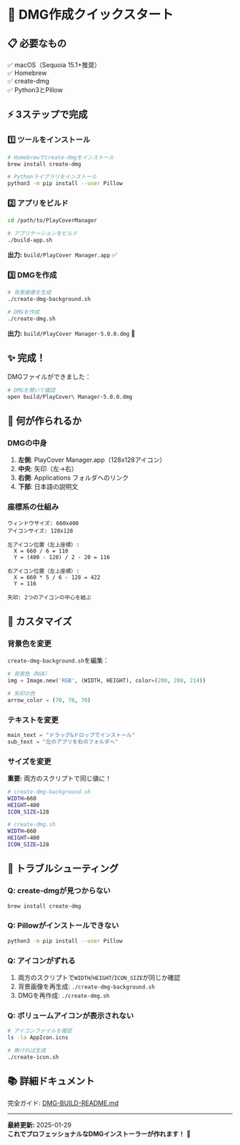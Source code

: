 # 🚀 DMG作成クイックスタート

## 📋 必要なもの

✅ macOS（Sequoia 15.1+推奨）  
✅ Homebrew  
✅ create-dmg  
✅ Python3とPillow

## ⚡ 3ステップで完成

### 1️⃣ ツールをインストール

```bash
# Homebrewでcreate-dmgをインストール
brew install create-dmg

# Pythonライブラリをインストール
python3 -m pip install --user Pillow
```

### 2️⃣ アプリをビルド

```bash
cd /path/to/PlayCoverManager

# アプリケーションをビルド
./build-app.sh
```

**出力:** `build/PlayCover Manager.app` ✅

### 3️⃣ DMGを作成

```bash
# 背景画像を生成
./create-dmg-background.sh

# DMGを作成
./create-dmg.sh
```

**出力:** `build/PlayCover Manager-5.0.0.dmg` 🎉

## ✨ 完成！

DMGファイルができました：

```bash
# DMGを開いて確認
open build/PlayCover\ Manager-5.0.0.dmg
```

## 📐 何が作られるか

### DMGの中身

1. **左側**: PlayCover Manager.app（128x128アイコン）
2. **中央**: 矢印（左→右）
3. **右側**: Applications フォルダへのリンク
4. **下部**: 日本語の説明文

### 座標系の仕組み

```
ウィンドウサイズ: 660x400
アイコンサイズ: 128x128

左アイコン位置（左上座標）:
  X = 660 / 6 = 110
  Y = (400 - 128) / 2 - 20 = 116

右アイコン位置（左上座標）:
  X = 660 * 5 / 6 - 128 = 422
  Y = 116

矢印: 2つのアイコンの中心を結ぶ
```

## 🔧 カスタマイズ

### 背景色を変更

`create-dmg-background.sh`を編集：

```python
# 背景色（RGB）
img = Image.new('RGB', (WIDTH, HEIGHT), color=(200, 208, 214))

# 矢印の色
arrow_color = (70, 70, 70)
```

### テキストを変更

```python
main_text = "ドラッグ&ドロップでインストール"
sub_text = "左のアプリを右のフォルダへ"
```

### サイズを変更

**重要:** 両方のスクリプトで同じ値に！

```bash
# create-dmg-background.sh
WIDTH=660
HEIGHT=400
ICON_SIZE=128

# create-dmg.sh
WIDTH=660
HEIGHT=400
ICON_SIZE=128
```

## 🐛 トラブルシューティング

### Q: create-dmgが見つからない

```bash
brew install create-dmg
```

### Q: Pillowがインストールできない

```bash
python3 -m pip install --user Pillow
```

### Q: アイコンがずれる

1. 両方のスクリプトで`WIDTH`/`HEIGHT`/`ICON_SIZE`が同じか確認
2. 背景画像を再生成: `./create-dmg-background.sh`
3. DMGを再作成: `./create-dmg.sh`

### Q: ボリュームアイコンが表示されない

```bash
# アイコンファイルを確認
ls -la AppIcon.icns

# 無ければ生成
./create-icon.sh
```

## 📚 詳細ドキュメント

完全ガイド: [DMG-BUILD-README.md](DMG-BUILD-README.md)

---

**最終更新:** 2025-01-29  
**これでプロフェッショナルなDMGインストーラーが作れます！** 🎉
